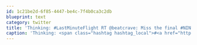 ```yaml
---
id: 1c21be2d-6f85-4447-be4c-7f4b0ca3c2db
blueprint: text
category: twitter
title: 'Thinking: #LastMinuteFlight RT @beatcrave: Miss the final #NIN tour?  Maybe be in Indio Sunday night.  Just maybe.  --TW #coachella'
caption: 'Thinking: <span class="hashtag hashtag_local">#<a href="http://tweettemp.darylchymko.ca/?tag=lastminuteflight">LastMinuteFlight</a> RT <span class="username username_linked">@<a href="https://twitter.com/beatcrave" title="BeatCrave">beatcrave</a></span>: Miss the final <span class="hashtag hashtag_local">#<a href="http://tweettemp.darylchymko.ca/?tag=nin">NIN</a> tour?  Maybe be in Indio Sunday night.  Just maybe.  --TW <span class="hashtag hashtag_local">#<a href="http://tweettemp.darylchymko.ca/?tag=coachella">coachella</a>'
---
```


